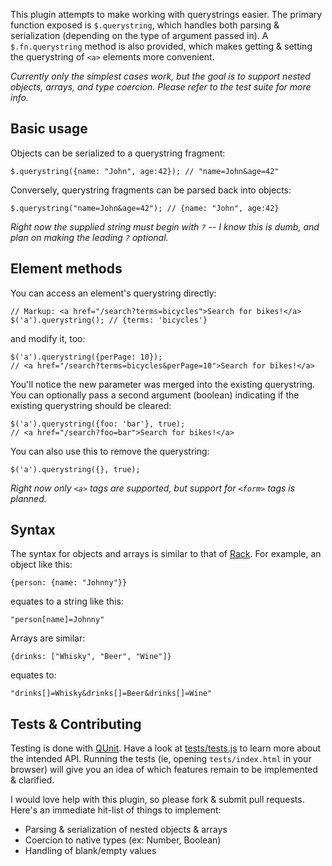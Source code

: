 This plugin attempts to make working with querystrings easier. The primary function exposed is `$.querystring`, which handles both parsing & serialization (depending on the type of argument passed in). A `$.fn.querystring` method is also provided, which makes getting & setting the querystring of `<a>` elements more convenient.

_Currently only the simplest cases work, but the goal is to support nested objects, arrays, and type coercion. Please refer to the test suite for more info._

Basic usage
-----------

Objects can be serialized to a querystring fragment:

    $.querystring({name: "John", age:42}); // "name=John&age=42"

Conversely, querystring fragments can be parsed back into objects:

    $.querystring("name=John&age=42"); // {name: "John", age:42}
    
_Right now the supplied string must begin with `?` -- I know this is dumb, and plan on making the leading `?` optional._

Element methods
---------------

You can access an element's querystring directly:

    // Markup: <a href="/search?terms=bicycles">Search for bikes!</a>
    $('a').querystring(); // {terms: 'bicycles'}
    
and modify it, too:

    $('a').querystring({perPage: 10});
    // <a href="/search?terms=bicycles&perPage=10">Search for bikes!</a>
    
You'll notice the new parameter was merged into the existing querystring. You can optionally pass a second argument (boolean) indicating if the existing querystring should be cleared:
    
    $('a').querystring({foo: 'bar'}, true);
    // <a href="/search?foo=bar">Search for bikes!</a>
    
You can also use this to remove the querystring:

    $('a').querystring({}, true);
    
_Right now only `<a>` tags are supported, but support for `<form>` tags is planned._
    
Syntax
------
    
The syntax for objects and arrays is similar to that of [Rack](http://rack.rubyforge.org/). For example, an object like this:

    {person: {name: "Johnny"}}
    
equates to a string like this:

    "person[name]=Johnny"

Arrays are similar:

    {drinks: ["Whisky", "Beer", "Wine"]}
    
equates to:

    "drinks[]=Whisky&drinks[]=Beer&drinks[]=Wine"

Tests & Contributing
--------------------

Testing is done with [QUnit](http://docs.jquery.com/Qunit). Have a look at [tests/tests.js](https://github.com/kylefox/jquery-querystring/blob/master/tests/tests.js) to learn more about the intended API. Running the tests (ie, opening `tests/index.html` in your browser) will give you an idea of which features remain to be implemented & clarified.

I would love help with this plugin, so please fork & submit pull requests. Here's an immediate hit-list of things to implement:

* Parsing & serialization of nested objects & arrays
* Coercion to native types (ex: Number, Boolean)
* Handling of blank/empty values

